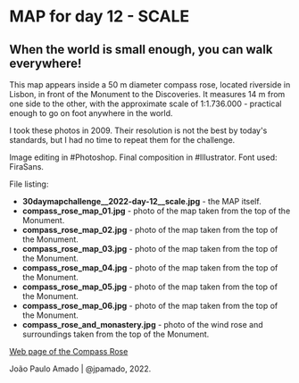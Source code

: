 <h1>MAP for day 12 - SCALE</h1>
<h2>When the world is small enough, you can walk everywhere!</h2>
<p>This map appears inside a 50 m diameter compass rose, located riverside in Lisbon, in front of the Monument to the Discoveries. It measures 14 m from one side to the other, with the approximate scale of 1:1.736.000 - practical enough to go on foot anywhere in the world.</p>
<p>I took these photos in 2009. Their resolution is not the best by today's standards, but I had no time to repeat them for the challenge.</p>
<p>Image editing in #Photoshop. Final composition in #Illustrator. Font used: FiraSans.</p>

<p>File listing:</p>
<ul>
  <li><b>30daymapchallenge__2022-day-12__scale.jpg</b> - the MAP itself.</li>
  <li><b>compass_rose_map_01.jpg</b> - photo of the map taken from the top of the Monument.</li>
  <li><b>compass_rose_map_02.jpg</b> - photo of the map taken from the top of the Monument.</li>
  <li><b>compass_rose_map_03.jpg</b> - photo of the map taken from the top of the Monument.</li>
  <li><b>compass_rose_map_04.jpg</b> - photo of the map taken from the top of the Monument.</li>
  <li><b>compass_rose_map_05.jpg</b> - photo of the map taken from the top of the Monument.</li>
  <li><b>compass_rose_map_06.jpg</b> - photo of the map taken from the top of the Monument.</li>
  <li><b>compass_rose_and_monastery.jpg</b> - photo of the wind rose and surroundings taken from the top of the Monument.</li>
</ul>

<p><a href="https://padraodosdescobrimentos.pt/en/compass-rose/">Web page of the Compass Rose</a><p>
<p>João Paulo Amado | @jpamado, 2022.</p>
